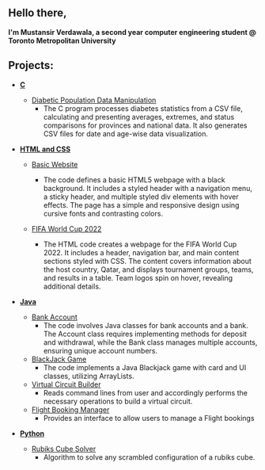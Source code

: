 ## Hello there, 
**I'm Mustansir Verdawala, a second year computer engineering student @ Toronto Metropolitan University**
##
 ## Projects:

- <b>[C](https://github.com/MustansirVerdawala/C)</b>
  - [Diabetic Population Data Manipulation](https://github.com/MustansirVerdawala/C/blob/main/DiabeticPopulationDataManipulation.txt)
    - The C program processes diabetes statistics from a CSV file, calculating and presenting averages, extremes, and status comparisons for provinces and national data. It also generates CSV files for date and age-wise data visualization.

- <b>[HTML and CSS](https://github.com/MustansirVerdawala/FrontEnd)</b>
  - [Basic Website](https://github.com/MustansirVerdawala/FrontEnd/blob/main/Basic.htm)
    - The code defines a basic HTML5 webpage with a black background. It includes a styled header with a navigation menu, a sticky header, and multiple styled div elements with hover effects. The page has a simple and responsive design using cursive fonts and contrasting colors.
 
  - [FIFA World Cup 2022](https://github.com/MustansirVerdawala/FrontEnd/blob/main/FifaWorldCup2022.htm)
    - The HTML code creates a webpage for the FIFA World Cup 2022. It includes a header, navigation bar, and main content sections styled with CSS. The content covers information about the host country, Qatar, and displays tournament groups, teams, and results in a table. Team logos spin on hover, revealing additional details.   

- <b>[Java](https://github.com/MustansirVerdawala/Java)</b>
  - [Bank Account](https://github.com/MustansirVerdawala/Java/tree/main/BankAccount)
    - The code involves Java classes for bank accounts and a bank. The Account class requires implementing methods for deposit and withdrawal, while the Bank class manages multiple accounts, ensuring unique account numbers.
  - [BlackJack Game](https://github.com/MustansirVerdawala/Java/tree/main/BlackJack%20Game)
    - The code implements a Java Blackjack game with card and UI classes, utilizing ArrayLists.
  - [Virtual Circuit Builder](https://github.com/MustansirVerdawala/Java/tree/main/Circuit%20Builder)
    - Reads command lines from user and accordingly performs the necessary operations to build a virtual circuit.
  - [Flight Booking Manager](https://github.com/MustansirVerdawala/Java/tree/main/FlightBooking)
    - Provides an interface to allow users to manage a Flight bookings
    
- <b>[Python](https://github.com/MustansirVerdawala/Python)</b>
  - [Rubiks Cube Solver](https://github.com/MustansirVerdawala/Python/blob/main/RubiksSolver.py)
    - Algorithm to solve any scrambled configuration of a rubiks cube.
